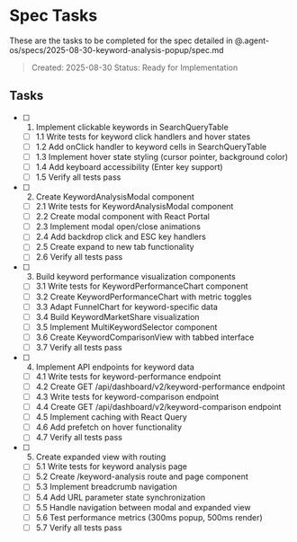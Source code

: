 # Spec Tasks

These are the tasks to be completed for the spec detailed in @.agent-os/specs/2025-08-30-keyword-analysis-popup/spec.md

> Created: 2025-08-30
> Status: Ready for Implementation

## Tasks

- [ ] 1. Implement clickable keywords in SearchQueryTable
  - [ ] 1.1 Write tests for keyword click handlers and hover states
  - [ ] 1.2 Add onClick handler to keyword cells in SearchQueryTable
  - [ ] 1.3 Implement hover state styling (cursor pointer, background color)
  - [ ] 1.4 Add keyboard accessibility (Enter key support)
  - [ ] 1.5 Verify all tests pass

- [ ] 2. Create KeywordAnalysisModal component
  - [ ] 2.1 Write tests for KeywordAnalysisModal component
  - [ ] 2.2 Create modal component with React Portal
  - [ ] 2.3 Implement modal open/close animations
  - [ ] 2.4 Add backdrop click and ESC key handlers
  - [ ] 2.5 Create expand to new tab functionality
  - [ ] 2.6 Verify all tests pass

- [ ] 3. Build keyword performance visualization components
  - [ ] 3.1 Write tests for KeywordPerformanceChart component
  - [ ] 3.2 Create KeywordPerformanceChart with metric toggles
  - [ ] 3.3 Adapt FunnelChart for keyword-specific data
  - [ ] 3.4 Build KeywordMarketShare visualization
  - [ ] 3.5 Implement MultiKeywordSelector component
  - [ ] 3.6 Create KeywordComparisonView with tabbed interface
  - [ ] 3.7 Verify all tests pass

- [ ] 4. Implement API endpoints for keyword data
  - [ ] 4.1 Write tests for keyword-performance endpoint
  - [ ] 4.2 Create GET /api/dashboard/v2/keyword-performance endpoint
  - [ ] 4.3 Write tests for keyword-comparison endpoint
  - [ ] 4.4 Create GET /api/dashboard/v2/keyword-comparison endpoint
  - [ ] 4.5 Implement caching with React Query
  - [ ] 4.6 Add prefetch on hover functionality
  - [ ] 4.7 Verify all tests pass

- [ ] 5. Create expanded view with routing
  - [ ] 5.1 Write tests for keyword analysis page
  - [ ] 5.2 Create /keyword-analysis route and page component
  - [ ] 5.3 Implement breadcrumb navigation
  - [ ] 5.4 Add URL parameter state synchronization
  - [ ] 5.5 Handle navigation between modal and expanded view
  - [ ] 5.6 Test performance metrics (300ms popup, 500ms render)
  - [ ] 5.7 Verify all tests pass